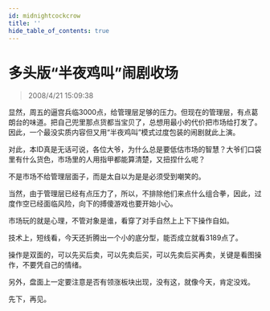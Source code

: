 ```yaml
---
id: midnightcockcrow 
title: ''
hide_table_of_contents: true
---
```


# 多头版“半夜鸡叫”闹剧收场

> 2008/4/21 15:09:38

<div style={{color: '#009900', fontWeight: 'bold', fontSize: '18px'}}>

显然，周五的逼宫兵临3000点，给管理层足够的压力。但现在的管理层，有点葛朗台的味道。把自己兜里那点货都当宝贝了，总想用最小的代价把市场给打发了。因此，一个最没实质内容但又用“半夜鸡叫”模式过度包装的闹剧就此上演。
 
对此，本ID真是无话可说，各位大爷，为什么总是要低估市场的智慧？大爷们口袋里有什么货色，市场里的人用指甲都能算清楚，又扭捏什么呢？
 
不是市场不给管理层面子，而是太自以为是是必须受到嘲笑的。
 
当然，由于管理层已经有点压力了，所以，不排除他们来点什么组合拳，因此，过度作空已经面临风险，向下的搏傻游戏也要开始小心。
 
市场玩的就是心理，不管对象是谁，看穿了对手自然上上下下操作自如。
 
技术上，短线看，今天还折腾出一个小的底分型，能否成立就看3189点了。
 
操作是双面的，可以先买后卖，可以先卖后买，可以先卖后买再卖，关键是看图操作，不要凭自己的情绪。
 
另外，盘面上一定要注意是否有领涨板块出现，没有这，就像今天，肯定没戏。
 
先下，再见。

</div>